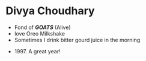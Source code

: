 # Divya Choudhary
* Fond of ***GOATS*** (Alive)
* love Oreo Milkshake
* Sometimes I drink bitter gourd juice in the morning
- 1997\. A great year!
  
